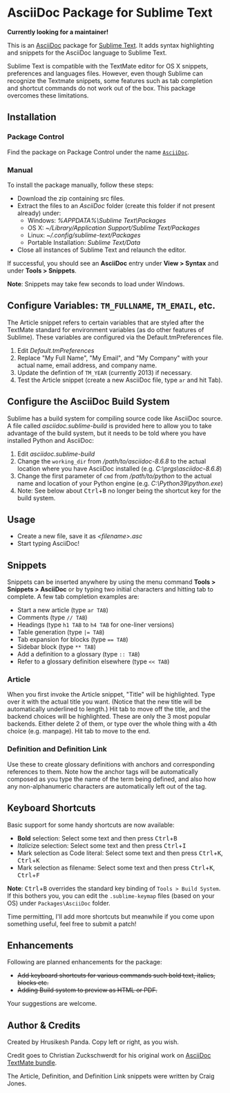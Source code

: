 AsciiDoc Package for Sublime Text
===================================

**Currently looking for a maintainer!**

This is an [AsciiDoc][] package for [Sublime Text][st]. It adds syntax highlighting and snippets for the AsciiDoc language to Sublime Text.

Sublime Text is compatible with the TextMate editor for OS X snippets, preferences and languages files. However, even though Sublime can recognize the Textmate snippets, some features such as tab completion and shortcut commands do not work out of the box. This package overcomes these limitations.


Installation
------------

### Package Control
Find the package on Package Control under the name [`AsciiDoc`][pkg].


### Manual
To install the package manually, follow these steps:

 - Download the zip containing src files.
 - Extract the files to an *AsciiDoc* folder (create this folder if not present already) under:
    - Windows: *%APPDATA%\Sublime Text\Packages*
    - OS X: *~/Library/Application Support/Sublime Text/Packages*
    - Linux: *~/.config/sublime-text/Packages*
    - Portable Installation: *Sublime Text/Data*
 - Close all instances of Sublime Text and relaunch the editor.

If successful, you should see an **AsciiDoc** entry under **View > Syntax** and under **Tools > Snippets**.

**Note**: Snippets may take few seconds to load under Windows.


Configure Variables: `TM_FULLNAME`, `TM_EMAIL`, etc.
------------------------------------------------
The Article snippet refers to certain variables that are styled after the TextMate standard for environment variables (as do other features of Sublime). These variables are configured via the Default.tmPreferences file.

1. Edit *Default.tmPreferences*
2. Replace "My Full Name", "My Email", and "My Company" with your actual name, email address, and company name.
3. Update the defintion of `TM_YEAR` (currently 2013) if necessary.
4. Test the Article snippet (create a new AsciiDoc file, type `ar` and hit Tab).


Configure the AsciiDoc Build System
-----------------------------------
Sublime has a build system for compiling source code like AsciiDoc source. A file called *asciidoc.sublime-build* is provided here to allow you to take advantage of the build system, but it needs to be told where you have installed Python and AsciiDoc:

1. Edit *asciidoc.sublime-build*
2. Change the `working_dir` from */path/to/asciidoc-8.6.8* to the actual location where you have AsciiDoc installed (e.g. *C:\prgs\asciidoc-8.6.8*)
3. Change the first parameter of `cmd` from */path/to/python* to the actual name and location of your Python engine (e.g. *C:\Python39\python.exe*)
4. Note: See below about <kbd>Ctrl</kbd>+<kbd>B</kbd> no longer being the shortcut key for the build system.


Usage
-----
 - Create a new file, save it as *\<filename\>.asc*
 - Start typing AsciiDoc!


Snippets
--------
Snippets can be inserted anywhere by using the menu command **Tools > Snippets > AsciiDoc** or by typing two initial characters and hitting tab to complete.
A few tab completion examples are:

 - Start a new article (type `ar TAB`)
 - Comments (type `// TAB`)
 - Headings (type `h1 TAB` to `h4 TAB` for one-liner versions)
 - Table generation (type `|= TAB`)
 - Tab expansion for blocks (type `== TAB`)
 - Sidebar block (type `** TAB`)
 - Add a definition to a glossary (type `:: TAB`)
 - Refer to a glossary definition elsewhere (type `<< TAB`)

### Article
When you first invoke the Article snippet, "Title" will be highlighted. Type over it with the actual title you want. (Notice that the new title will be automatically underlined to length.) Hit tab to move off the title, and the backend choices will be highlighted. These are only the 3 most popular backends. Either delete 2 of them, or type over the whole thing with a 4th choice (e.g. manpage). Hit tab to move to the end.

### Definition and Definition Link
Use these to create glossary definitions with anchors and corresponding references to them. Note how the anchor tags will be automatically composed as you type the name of the term being defined, and also how any non-alphanumeric characters are automatically left out of the tag.


Keyboard Shortcuts
------------------
Basic support for some handy shortcuts are now available:

 - **Bold** selection: Select some text and then press <kbd>Ctrl</kbd>+<kbd>B</kbd>
 - *Italic*ize selection: Select some text and then press <kbd>Ctrl</kbd>+<kbd>I</kbd>
 - Mark selection as Code literal: Select some text and then press <kbd>Ctrl</kbd>+<kbd>K</kbd>, <kbd>Ctrl</kbd>+<kbd>K</kbd>
 - Mark selection as filename: Select some text and then press <kbd>Ctrl</kbd>+<kbd>K</kbd>, <kbd>Ctrl</kbd>+<kbd>F</kbd>

**Note**: <kbd>Ctrl</kbd>+<kbd>B</kbd> overrides the standard key binding of `Tools > Build System`. If this bothers you, you can edit the `.sublime-keymap` files (based on your OS) under `Packages\AsciiDoc` folder.

Time permitting, I'll add more shortcuts but meanwhile if you come upon something useful, feel free to submit a patch!


Enhancements
------------

Following are planned enhancements for the package:

 - ~~Add keyboard shortcuts for various commands such bold text, italics, blocks etc.~~
 - ~~Adding Build system to preview as HTML or PDF.~~

Your suggestions are welcome.


Author & Credits
----------------
Created by Hrusikesh Panda. Copy left or right, as you wish.

Credit goes to Christian Zuckschwerdt for his original work on [AsciiDoc TextMate bundle][adoc-tm].

The Article, Definition, and Definition Link snippets were written by Craig Jones.

[asciidoc]: https://asciidoc.org
[st]: https://www.sublimetext.com
[pkg]: https://packagecontrol.io/packages/AsciiDoc
[adoc-tm]: https://github.com/zuckschwerdt/asciidoc.tmbundle
